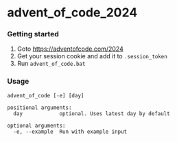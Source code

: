 # advent_of_code_2024

### Getting started
1. Goto https://adventofcode.com/2024
2. Get your session cookie and add it to `.session_token`
3. Run `advent_of_code.bat`

### Usage
```
advent_of_code [-e] [day]

positional arguments:
  day            optional. Uses latest day by default

optional arguments:
  -e, --example  Run with example input
```